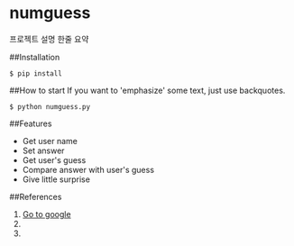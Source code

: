 # numguess
프로젝트 설명 한줄 요약

##Installation

```shell
$ pip install
```

##How to start
If you want to 'emphasize' some text, just use backquotes.

```shell
$ python numguess.py
```

##Features
- Get user name
- Set answer
- Get user's guess
- Compare answer with user's guess
- Give little surprise

##References
1. [Go to google](https://www.google.com/)
2.
3.
